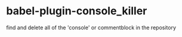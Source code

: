 # babel-plugin-console_killer
find and delete all of the 'console' or commentblock in the repository
